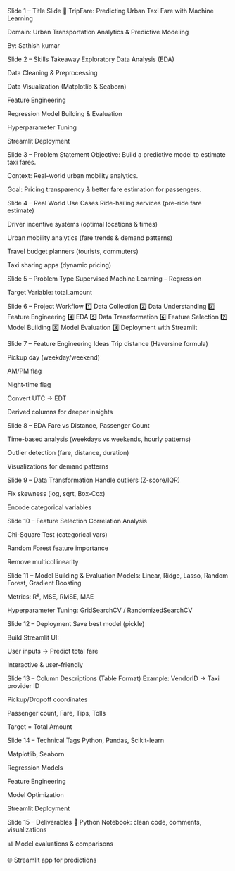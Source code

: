 Slide 1 – Title Slide
🚗 TripFare: Predicting Urban Taxi Fare with Machine Learning

Domain: Urban Transportation Analytics & Predictive Modeling

By: Sathish kumar

Slide 2 – Skills Takeaway
Exploratory Data Analysis (EDA)

Data Cleaning & Preprocessing

Data Visualization (Matplotlib & Seaborn)

Feature Engineering

Regression Model Building & Evaluation

Hyperparameter Tuning

Streamlit Deployment

Slide 3 – Problem Statement
Objective: Build a predictive model to estimate taxi fares.

Context: Real-world urban mobility analytics.

Goal: Pricing transparency & better fare estimation for passengers.

Slide 4 – Real World Use Cases
Ride-hailing services (pre-ride fare estimate)

Driver incentive systems (optimal locations & times)

Urban mobility analytics (fare trends & demand patterns)

Travel budget planners (tourists, commuters)

Taxi sharing apps (dynamic pricing)

Slide 5 – Problem Type
Supervised Machine Learning – Regression

Target Variable: total_amount

Slide 6 – Project Workflow
1️⃣ Data Collection
2️⃣ Data Understanding
3️⃣ Feature Engineering
4️⃣ EDA
5️⃣ Data Transformation
6️⃣ Feature Selection
7️⃣ Model Building
8️⃣ Model Evaluation
9️⃣ Deployment with Streamlit

Slide 7 – Feature Engineering Ideas
Trip distance (Haversine formula)

Pickup day (weekday/weekend)

AM/PM flag

Night-time flag

Convert UTC → EDT

Derived columns for deeper insights

Slide 8 – EDA
Fare vs Distance, Passenger Count

Time-based analysis (weekdays vs weekends, hourly patterns)

Outlier detection (fare, distance, duration)

Visualizations for demand patterns

Slide 9 – Data Transformation
Handle outliers (Z-score/IQR)

Fix skewness (log, sqrt, Box-Cox)

Encode categorical variables

Slide 10 – Feature Selection
Correlation Analysis

Chi-Square Test (categorical vars)

Random Forest feature importance

Remove multicollinearity

Slide 11 – Model Building & Evaluation
Models: Linear, Ridge, Lasso, Random Forest, Gradient Boosting

Metrics: R², MSE, RMSE, MAE

Hyperparameter Tuning: GridSearchCV / RandomizedSearchCV

Slide 12 – Deployment
Save best model (pickle)

Build Streamlit UI:

User inputs → Predict total fare

Interactive & user-friendly

Slide 13 – Column Descriptions (Table Format)
Example: VendorID → Taxi provider ID

Pickup/Dropoff coordinates

Passenger count, Fare, Tips, Tolls

Target = Total Amount

Slide 14 – Technical Tags
Python, Pandas, Scikit-learn

Matplotlib, Seaborn

Regression Models

Feature Engineering

Model Optimization

Streamlit Deployment

Slide 15 – Deliverables
📓 Python Notebook: clean code, comments, visualizations

📊 Model evaluations & comparisons

🌐 Streamlit app for predictions

